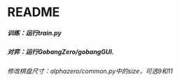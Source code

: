 # README

##### 训练：运行train.py

##### 对弈：运行GobangZero/gobangGUI.

###### 修改棋盘尺寸：alphazero/common.py中的size，可选9和11

